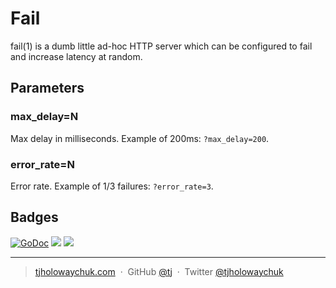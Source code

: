 
# Fail

fail(1) is a dumb little ad-hoc HTTP server which can be configured to fail and increase latency at random.

## Parameters

### max_delay=N

 Max delay in milliseconds. Example of 200ms: `?max_delay=200`.

### error_rate=N

Error rate. Example of 1/3 failures: `?error_rate=3`.

## Badges

[![GoDoc](https://godoc.org/github.com/tj/fail?status.svg)](https://godoc.org/github.com/tj/fail)
![](https://img.shields.io/badge/license-MIT-blue.svg)
![](https://img.shields.io/badge/status-stable-green.svg)

---

> [tjholowaychuk.com](http://tjholowaychuk.com) &nbsp;&middot;&nbsp;
> GitHub [@tj](https://github.com/tj) &nbsp;&middot;&nbsp;
> Twitter [@tjholowaychuk](https://twitter.com/tjholowaychuk)
